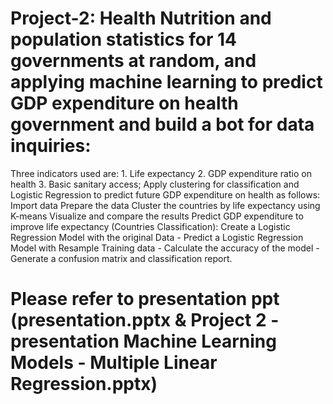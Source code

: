 # Project-2: Health Nutrition and population statistics for 14 governments at random, and applying machine learning to predict GDP expenditure on health  government and build a bot for data inquiries:
Three indicators used are: 
	1. Life expectancy 
	2. GDP expenditure ratio on health 
        3. Basic sanitary access;
Apply clustering for classification and Logistic Regression to predict future GDP expenditure on  health as follows: 
	Import data Prepare the data Cluster the countries by life expectancy using K-means Visualize  and compare the results Predict 	       GDP expenditure to improve life expectancy (Countries  Classification):
	Create a Logistic Regression Model with the original Data 
		- Predict a Logistic Regression Model with Resample Training data 
		- Calculate the accuracy of the model 
		- Generate a confusion matrix and classification report.

# Please refer to presentation ppt (presentation.pptx & Project 2 - presentation Machine Learning Models - Multiple Linear Regression.pptx)
